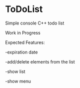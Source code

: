 # ToDoList

Simple console C++ todo list

Work in Progress

Expected Features:

-expiration date

-add/delete elements from the list

-show list

-show menu
